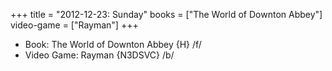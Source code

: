 +++
title = "2012-12-23: Sunday"
books = ["The World of Downton Abbey"]
video-game = ["Rayman"]
+++


* Book: The World of Downton Abbey {H} /f/
* Video Game: Rayman {N3DSVC} /b/